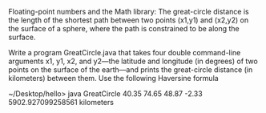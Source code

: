 Floating-point numbers and the Math library: The great-circle distance is the length of the shortest path between two points (x1,y1) and (x2,y2) on the surface of a sphere, where the path is constrained to be along the surface.

Write a program GreatCircle.java that takes four double command-line arguments x1, y1, x2, and y2—the latitude and longitude (in degrees) of two points on the surface of the earth—and prints the great-circle distance (in kilometers) between them. Use the following Haversine formula

~/Desktop/hello> java GreatCircle 40.35 74.65 48.87 -2.33    
5902.927099258561 kilometers
